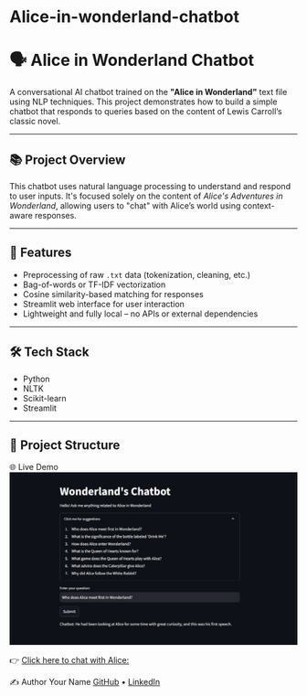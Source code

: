 # Alice-in-wonderland-chatbot

# 🗣️ Alice in Wonderland Chatbot

A conversational AI chatbot trained on the **"Alice in Wonderland"** text file using NLP techniques. This project demonstrates how to build a simple chatbot that responds to queries based on the content of Lewis Carroll’s classic novel.

---

## 📚 Project Overview

This chatbot uses natural language processing to understand and respond to user inputs. It's focused solely on the content of *Alice's Adventures in Wonderland*, allowing users to "chat" with Alice’s world using context-aware responses.

---

## 🚀 Features

- Preprocessing of raw `.txt` data (tokenization, cleaning, etc.)
- Bag-of-words or TF-IDF vectorization
- Cosine similarity-based matching for responses
- Streamlit web interface for user interaction
- Lightweight and fully local – no APIs or external dependencies

---

## 🛠️ Tech Stack

- Python
- NLTK
- Scikit-learn
- Streamlit

---

## 📂 Project Structure

🌐 Live Demo
![Chatbot Screenshot](https://github.com/Daphey/Alice-in-wonderland-chatbot/blob/main/Screenshot%20(28).png)



👉 [Click here to chat with Alice:](https://alice-in-wonderland-chatbot-nmqnhuj6sf8fjzyaazg7fk.streamlit.app/)


✍️ Author
Your Name
[GitHub](https://github.com/Daphey/Alice-in-wonderland-chatbot) • [LinkedIn](https://www.linkedin.com/in/olu-samuel-89246b22a/)
